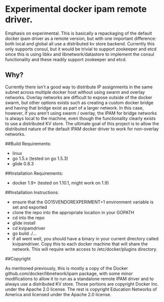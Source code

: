 # Experimental docker ipam remote driver.

Emphasis on experimental.  This is basically a repackaging of the
default docker ipam driver as a remote version, but with one important
difference: both local and global all use a distributed kv store
backend.  Currently this only supports consul, but it would be trivial
to support zookeeper and etcd since this is using libkv and
libnetwork/datastore to implement the consul functionality and these
readily support zookeeper and etcd.

## Why?

Currently there isn't a good way to distribute IP assignments in the
same subnet across multiple docker host without using swarm and
overlay networks.  Overlay networks are difficult to expose outside of
the docker swarm, but other options exists such as creating a custom
docker bridge and having that bridge exist as part of a larger
network.  In this case, however, if you aren't using swarm / overlay,
the IPAM for bridge networks is always local to the machine, even
though the functionality clearly exists to use a distributed KV store.
The ultimate goal of this project is to allow the distributed nature
of the default IPAM docker driver to work for non-overlay networks.

##Build Requirements:
- linux
- go 1.5.x (tested on go 1.5.3)
- glide 0.8.3

##Installation Requirements:
- docker 1.9+ (tested on 1.10.1, might work on 1.9)

##Installation Instructions:
- ensure that the GO15VENDOREXPERIMENT=1 environment variable is set  and exported
- clone the repo into the appropriate location in your GOPATH
- cd into the repo
- glide install
- cd kvipamdriver
- go build ./...
- if all went well, you should have a binary in your current directory
  called kvipamdriver.  Copy this to each docker machine that will
  share the network.  This will require write access to
  /etc/docker/plugins directory.

##Copyright

As mentioned previously, this is mostly a copy of the Docker
github.com/docker/libnetwork/ipam package, with some minor modifications to
allow it to run as a standalone remote IPAM driver and to always use a
distributed KV store.  Those portions are copyright Docker Inc. under
the Apache 2.0 license.  The rest is copyright Education Networks of
America and licensed under the Apache 2.0 license.

